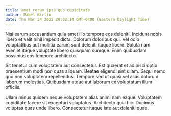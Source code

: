 ```yaml
---
title: amet rerum ipsa quo cupiditate
author: Mabel Kirlin
date: Thu Mar 24 2022 20:02:14 GMT-0400 (Eastern Daylight Time)
---
```

Nisi earum accusantium quia amet illo tempore eos deleniti. Incidunt nobis libero et velit nihil impedit dicta. Dolorum doloribus qui. Vel odio voluptatibus aut mollitia earum sunt deleniti itaque libero. Soluta nam eveniet itaque voluptate libero quisquam cumque. Enim quibusdam possimus eos tempore architecto.

 Sit tenetur cum voluptatem aut consectetur. Est quaerat et adipisci optio praesentium modi non quas aliquam. Beatae eligendi sint ullam. Sequi nemo quo non voluptatem repellendus. Tempore sed ut quasi vel alias dolorum laborum molestias. Quibusdam atque aut laborum ex voluptatum illum officiis.

 Ullam minus quidem neque voluptatem alias animi nam eaque. Voluptatem cupiditate facere sit excepturi voluptates. Architecto quia hic. Ducimus voluptas quas unde libero. Consectetur itaque iste aut deleniti quae.